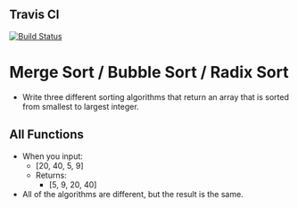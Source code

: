 ## Travis CI
[![Build Status](https://travis-ci.com/fncreative/data-structures-and-algorithms.svg?branch=master)](https://travis-ci.com/fncreative/data-structures-and-algorithms)

# Merge Sort / Bubble Sort / Radix Sort
- Write three different sorting algorithms that return an array that is sorted from smallest to largest integer.
 ## All Functions
 - When you input:
    - [20, 40, 5, 9]
    - Returns:
        - [5, 9, 20, 40]
 - All of the algorithms are different, but the result is the same. 

